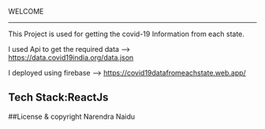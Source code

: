 WELCOME

---

This Project is used for getting the covid-19 Information from each state.

I used Api to get the required data  -->  https://data.covid19india.org/data.json

I deployed using firebase  --> https://covid19datafromeachstate.web.app/

Tech Stack:ReactJs
---

##License & copyright Narendra Naidu

